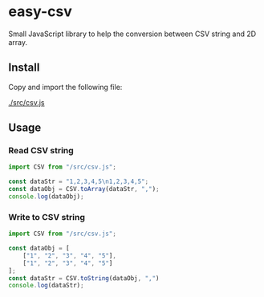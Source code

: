 # easy-csv

Small JavaScript library to help the conversion between CSV string and 2D array.

## Install

Copy and import the following file:

[./src/csv.js](./src/csv.js)

## Usage

### Read CSV string
```js
import CSV from "/src/csv.js";

const dataStr = "1,2,3,4,5\n1,2,3,4,5";
const dataObj = CSV.toArray(dataStr, ",");
console.log(dataObj);
```


### Write to CSV string
```js
import CSV from "/src/csv.js";

const dataObj = [
    ["1", "2", "3", "4", "5"],
    ["1", "2", "3", "4", "5"]
];
const dataStr = CSV.toString(dataObj, ",")
console.log(dataStr);
```